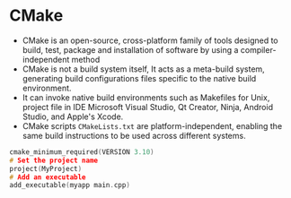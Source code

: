 # CMake
- CMake is an open-source, cross-platform family of tools designed to build, test, package and installation of software by using a compiler-independent method
- CMake is not a build system itself, It acts as a meta-build system, generating build configurations files specific to the native build environment.
- It can invoke native build environments such as Makefiles for Unix, project file in IDE Microsoft Visual Studio, Qt Creator, Ninja, Android Studio, and Apple's Xcode.
- CMake scripts ```CMakeLists.txt``` are platform-independent, enabling the same build instructions to be used across different systems.
```C
cmake_minimum_required(VERSION 3.10)
# Set the project name
project(MyProject)
# Add an executable
add_executable(myapp main.cpp)
```
